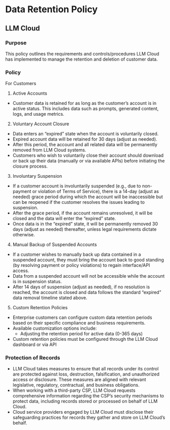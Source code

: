 # Data Retention Policy

## LLM Cloud

### Purpose
This policy outlines the requirements and controls/procedures LLM Cloud has implemented to manage the retention and deletion of customer data.

### Policy

For Customers
1. Active Accounts

- Customer data is retained for as long as the customer’s account is in active status. This includes data such as prompts, generated content, logs, and usage metrics.

2. Voluntary Account Closure

- Data enters an “expired” state when the account is voluntarily closed.
- Expired account data will be retained for 30 days (adjust as needed).
- After this period, the account and all related data will be permanently removed from LLM Cloud systems.
- Customers who wish to voluntarily close their account should download or back up their data (manually or via available APIs) before initiating the closure process.

3. Involuntary Suspension

- If a customer account is involuntarily suspended (e.g., due to non-payment or violation of Terms of Service), there is a 14-day (adjust as needed) grace period during which the account will be inaccessible but can be reopened if the customer resolves the issues leading to suspension.
- After the grace period, if the account remains unresolved, it will be closed and the data will enter the “expired” state.
- Once data is in the “expired” state, it will be permanently removed 30 days (adjust as needed) thereafter, unless legal requirements dictate otherwise.

4. Manual Backup of Suspended Accounts

- If a customer wishes to manually back up data contained in a suspended account, they must bring the account back to good standing (by resolving payment or policy violations) to regain interface/API access.
- Data from a suspended account will not be accessible while the account is in suspension status.
- After 14 days of suspension (adjust as needed), if no resolution is reached, the account is closed and data follows the standard “expired” data removal timeline stated above.

5. Custom Retention Policies

- Enterprise customers can configure custom data retention periods based on their specific compliance and business requirements.
- Available customization options include:
  - Adjusting the retention period for active data (0-365 days)
- Custom retention policies must be configured through the LLM Cloud dashboard or via API


### Protection of Records

- LLM Cloud takes measures to ensure that all records under its control are protected against loss, destruction, falsification, and unauthorized access or disclosure. These measures are aligned with relevant legislative, regulatory, contractual, and business obligations.
- When working with a third-party CSP, LLM Cloud requests comprehensive information regarding the CSP’s security mechanisms to protect data, including records stored or processed on behalf of LLM Cloud.
- Cloud service providers engaged by LLM Cloud must disclose their safeguarding practices for records they gather and store on LLM Cloud’s behalf.

